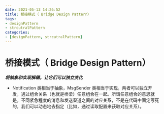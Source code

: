 ```yaml
---
date: 2021-05-13 14:26:52
title: 桥接模式（ Bridge Design Pattern）
tags:
- designPattern
- strcutralPattern
categories:
- [designPattern, strcutralPattern]
---
```


# 桥接模式（ Bridge Design Pattern）

***将抽象和实现解耦，让它们可以独立变化***

- Notification 类相当于抽象，MsgSender 类相当于实现，两者可以独立开发，通过组合关系（也就是桥梁）任意组合在一起。所谓任意组合的意思就是，不同紧急程度的消息和发送渠道之间的对应关系，不是在代码中固定写死的，我们可以动态地去指定（比如，通过读取配置来获取对应关系）。

